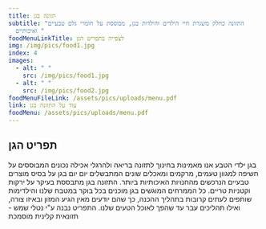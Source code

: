 ```yaml
---
title: תזונה בגן
subtitle: "התזונה כחלק משגרת חיי הילדים והילדות בגן, מבוססת על חומרי גלם טבעיים
  ואיכותיים "
foodMenuLinkTitle: לצפייה בתפריט הגן
img: /img/pics/food1.jpg
index: 4
images:
  - alt: " "
    src: /img/pics/food1.jpg
  - alt: " "
    src: /img/pics/food2.jpg
foodMenuFileLink: /assets/pics/uploads/menu.pdf
link: עוד על התזונה בגן
foodMenu: /assets/pics/uploads/menu.pdf
---
```

## תפריט הגן

בגן ילדי הטבע אנו מאמינות בחינוך לתזונה בריאה ולהרגלי אכילה נכונים המבוססים על חשיפה למגוון טעמים, מרקמים ומאכלים שונים המתבשלים יום יום בגן על בסיס מוצרים טבעיים הנרכשים מהחנויות האיכותיות ביותר. התזונה בגן מתבססת בעיקר על ירקות וקטניות טריים. כל הממרחים המוגשים בגן מוכנים בכל בוקר במטבח שלנו והילדימות שותפים לעתים קרובות בתהליך ההכנה, כך שהם יודעים מאין הגיע המזון ובאיזו צורה, ואילו תהליכים עבר עד שהפך לאוכל הטעים שלנו.
התפריט נבנה ע"י נטלי שמש - תזונאית קלינית מוסמכת